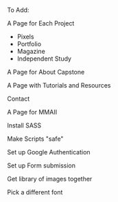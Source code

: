 To Add:

A Page for Each Project
 - Pixels
 - Portfolio
 - Magazine
 - Independent Study

A Page for About Capstone

A Page with Tutorials and Resources

Contact

A Page for MMAII

Install SASS

Make Scripts "safe"

Set up Google Authentication

Set up Form submission

Get library of images together

Pick a different font